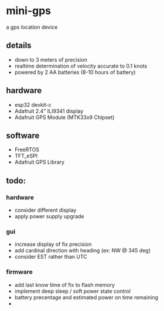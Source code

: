 # mini-gps

a gps location device

## details

- down to 3 meters of precision
- realtime determination of velocity accurate to 0.1 knots
- powered by 2 AA batteries (8-10 hours of battery)

## hardware

- esp32 devkit-c
- Adafruit 2.4" ILI9341 display
- Adafruit GPS Module (MTK33x9 Chipset)

## software

- FreeRTOS
- TFT_eSPI
- Adafruit GPS Library

## todo:

### hardware

- consider different display
- apply power supply upgrade

### gui

- increase display of fix precision
- add cardinal direction with heading (ex: NW @ 345 deg)
- consider EST rather than UTC

### firmware

- add last know time of fix to flash memory
- implement deep sleep / soft power state control
- battery precentage and estimated power on time remaining
-

